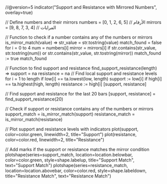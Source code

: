 //@version=5
indicator("Support and Resistance with Mirrored Numbers", overlay=true)

// Define numbers and their mirrors
numbers = [0, 1, 2, 6, 5]  // الأرقام
mirrors = [9, 8, 7, 3, 4]  // المرايات

// Function to check if a number contains any of the numbers or mirrors
is_mirror_match(value) =>
    str_value = str.tostring(value)
    match_found = false
    for i = 0 to 4
        num = numbers[i]
        mirror = mirrors[i]
        if str.contains(str_value, str.tostring(num)) or str.contains(str_value, str.tostring(mirror))
            match_found := true
    match_found

// Function to find support and resistance
find_support_resistance(length) =>
    support = na
    resistance = na
    // Find local support and resistance levels
    for i = 1 to length
        if low[i] == ta.lowest(low, length)
            support := low[i]
        if high[i] == ta.highest(high, length)
            resistance := high[i]
    [support, resistance]

// Find support and resistance for the last 20 bars
[support, resistance] = find_support_resistance(20)

// Check if support or resistance contains any of the numbers or mirrors
support_match = is_mirror_match(support)
resistance_match = is_mirror_match(resistance)

// Plot support and resistance levels with indicators
plot(support, color=color.green, linewidth=2, title="Support")
plot(resistance, color=color.red, linewidth=2, title="Resistance")

// Add marks if the support or resistance matches the mirror condition
plotshape(series=support_match, location=location.belowbar, color=color.green, style=shape.labelup, title="Support Match", text="Support Match")
plotshape(series=resistance_match, location=location.abovebar, color=color.red, style=shape.labeldown, title="Resistance Match", text="Resistance Match")
